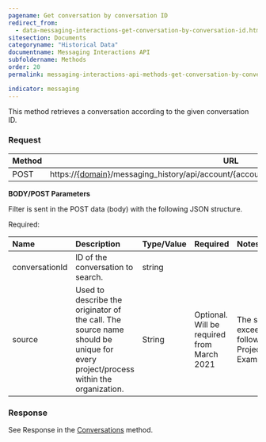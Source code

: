 ```yaml
---
pagename: Get conversation by conversation ID
redirect_from:
  - data-messaging-interactions-get-conversation-by-conversation-id.html
sitesection: Documents
categoryname: "Historical Data"
documentname: Messaging Interactions API
subfoldername: Methods
order: 20
permalink: messaging-interactions-api-methods-get-conversation-by-conversation-id.html

indicator: messaging
---
```


This method retrieves a conversation according to the given conversation ID.

### Request

Method     | URL
--------   | ---
POST       | https://[{domain}](/agent-domain-domain-api.html)/messaging_history/api/account/{accountID}/conversations/conversation/search

**BODY/POST Parameters**

Filter is sent in the POST data (body) with the following JSON structure.

Required:

| Name            | Description                        | Type/Value | Required | Notes
| :---------      | :---------------                   | :----------| :----------| :----------|
| conversationId | ID of the conversation to search.    | string|
|source | Used to describe the originator of the call. The source name should be unique for every project/process within the organization. | String    | Optional. Will be required from March 2021 | The source name should not exceed 20 characters. Please follow the format of ProjectName+AppName+UseCase. Example: LP_AgentUI_History|  


### Response

See Response in the  [Conversations](messaging-interactions-api-methods-conversations.html#response) method.
